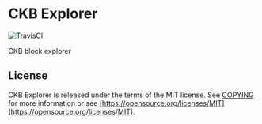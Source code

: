 # CKB Explorer

[![TravisCI](https://travis-ci.com/nervosnetwork/ckb-explorer.svg?branch=develop)](https://travis-ci.com/nervosnetwork/ckb-explorer)

CKB block explorer

## License

CKB Explorer is released under the terms of the MIT license. See [COPYING](COPYING) for more information or see [https://opensource.org/licenses/MIT](https://opensource.org/licenses/MIT).

